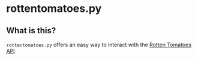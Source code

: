 rottentomatoes.py
================


What is this?
------------

`rottentomatoes.py` offers an easy way to interact with the [Rotten Tomatoes
API](http://developer.rottentomatoes.com/)
